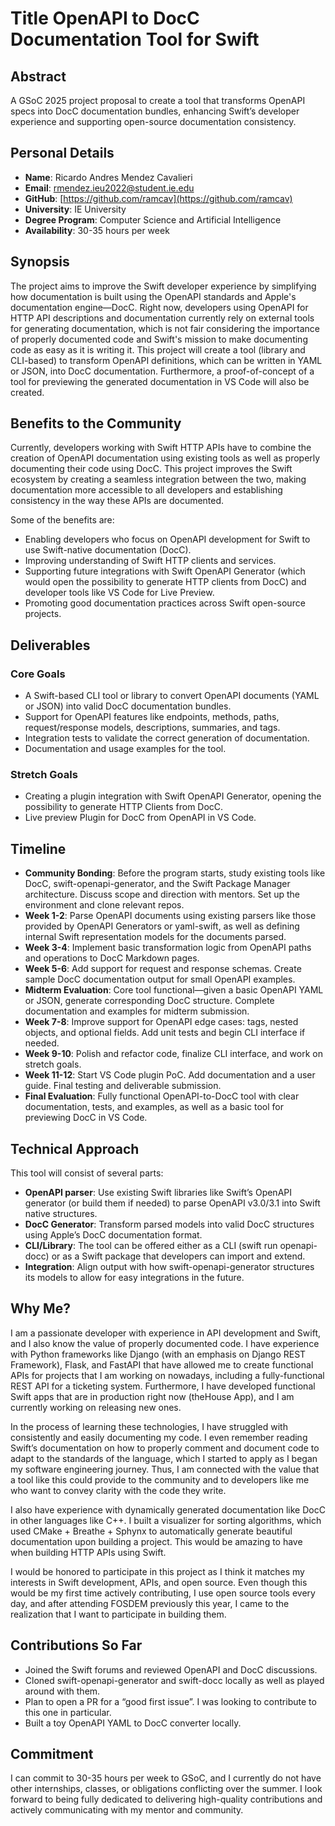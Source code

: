 # Title OpenAPI to DocC Documentation Tool for Swift

## Abstract  
A GSoC 2025 project proposal to create a tool that transforms OpenAPI specs into DocC documentation bundles, enhancing Swift’s developer experience and supporting open-source documentation consistency.

## Personal Details

- **Name**: Ricardo Andres Mendez Cavalieri  
- **Email**: rmendez.ieu2022@student.ie.edu  
- **GitHub**: [https://github.com/ramcav](https://github.com/ramcav)  
- **University**: IE University  
- **Degree Program**: Computer Science and Artificial Intelligence  
- **Availability**: 30-35 hours per week  

## Synopsis

The project aims to improve the Swift developer experience by simplifying how documentation is built using the OpenAPI standards and Apple's documentation engine—DocC. Right now, developers using OpenAPI for HTTP API descriptions and documentation currently rely on external tools for generating documentation, which is not fair considering the importance of properly documented code and Swift's mission to make documenting code as easy as it is writing it. This project will create a tool (library and CLI-based) to transform OpenAPI definitions, which can be written in YAML or JSON, into DocC documentation. Furthermore, a proof-of-concept of a tool for previewing the generated documentation in VS Code will also be created.

## Benefits to the Community

Currently, developers working with Swift HTTP APIs have to combine the creation of OpenAPI documentation using existing tools as well as properly documenting their code using DocC. This project improves the Swift ecosystem by creating a seamless integration between the two, making documentation more accessible to all developers and establishing consistency in the way these APIs are documented.

Some of the benefits are:

- Enabling developers who focus on OpenAPI development for Swift to use Swift-native documentation (DocC).  
- Improving understanding of Swift HTTP clients and services.  
- Supporting future integrations with Swift OpenAPI Generator (which would open the possibility to generate HTTP clients from DocC) and developer tools like VS Code for Live Preview.  
- Promoting good documentation practices across Swift open-source projects.  

## Deliverables

### Core Goals

- A Swift-based CLI tool or library to convert OpenAPI documents (YAML or JSON) into valid DocC documentation bundles.  
- Support for OpenAPI features like endpoints, methods, paths, request/response models, descriptions, summaries, and tags.  
- Integration tests to validate the correct generation of documentation.  
- Documentation and usage examples for the tool.  

### Stretch Goals

- Creating a plugin integration with Swift OpenAPI Generator, opening the possibility to generate HTTP Clients from DocC.  
- Live preview Plugin for DocC from OpenAPI in VS Code.  

## Timeline

- **Community Bonding**: Before the program starts, study existing tools like DocC, swift-openapi-generator, and the Swift Package Manager architecture. Discuss scope and direction with mentors. Set up the environment and clone relevant repos.  
- **Week 1-2**: Parse OpenAPI documents using existing parsers like those provided by OpenAPI Generators or yaml-swift, as well as defining internal Swift representation models for the documents parsed.  
- **Week 3-4**: Implement basic transformation logic from OpenAPI paths and operations to DocC Markdown pages.  
- **Week 5-6**: Add support for request and response schemas. Create sample DocC documentation output for small OpenAPI examples.  
- **Midterm Evaluation**: Core tool functional—given a basic OpenAPI YAML or JSON, generate corresponding DocC structure. Complete documentation and examples for midterm submission.  
- **Week 7-8**: Improve support for OpenAPI edge cases: tags, nested objects, and optional fields. Add unit tests and begin CLI interface if needed.  
- **Week 9-10**: Polish and refactor code, finalize CLI interface, and work on stretch goals.  
- **Week 11-12**: Start VS Code plugin PoC. Add documentation and a user guide. Final testing and deliverable submission.  
- **Final Evaluation**: Fully functional OpenAPI-to-DocC tool with clear documentation, tests, and examples, as well as a basic tool for previewing DocC in VS Code.  

## Technical Approach

This tool will consist of several parts:

- **OpenAPI parser**: Use existing Swift libraries like Swift’s OpenAPI generator (or build them if needed) to parse OpenAPI v3.0/3.1 into Swift native structures.  
- **DocC Generator**: Transform parsed models into valid DocC structures using Apple’s DocC documentation format.  
- **CLI/Library**: The tool can be offered either as a CLI (swift run openapi-docc) or as a Swift package that developers can import and extend.  
- **Integration**: Align output with how swift-openapi-generator structures its models to allow for easy integrations in the future.  

## Why Me?

I am a passionate developer with experience in API development and Swift, and I also know the value of properly documented code. I have experience with Python frameworks like Django (with an emphasis on Django REST Framework), Flask, and FastAPI that have allowed me to create functional APIs for projects that I am working on nowadays, including a fully-functional REST API for a ticketing system. Furthermore, I have developed functional Swift apps that are in production right now (theHouse App), and I am currently working on releasing new ones.

In the process of learning these technologies, I have struggled with consistently and easily documenting my code. I even remember reading Swift’s documentation on how to properly comment and document code to adapt to the standards of the language, which I started to apply as I began my software engineering journey. Thus, I am connected with the value that a tool like this could provide to the community and to developers like me who want to convey clarity with the code they write.

I also have experience with dynamically generated documentation like DocC in other languages like C++. I built a visualizer for sorting algorithms, which used CMake + Breathe + Sphynx to automatically generate beautiful documentation upon building a project. This would be amazing to have when building HTTP APIs using Swift.

I would be honored to participate in this project as I think it matches my interests in Swift development, APIs, and open source. Even though this would be my first time actively contributing, I use open source tools every day, and after attending FOSDEM previously this year, I came to the realization that I want to participate in building them.

## Contributions So Far

- Joined the Swift forums and reviewed OpenAPI and DocC discussions.  
- Cloned swift-openapi-generator and swift-docc locally as well as played around with them.  
- Plan to open a PR for a “good first issue”. I was looking to contribute to this one in particular.  
- Built a toy OpenAPI YAML to DocC converter locally.  

## Commitment

I can commit to 30-35 hours per week to GSoC, and I currently do not have other internships, classes, or obligations conflicting over the summer. I look forward to being fully dedicated to delivering high-quality contributions and actively communicating with my mentor and community.